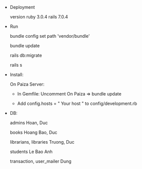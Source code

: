* Deployment

    version ruby 3.0.4 rails 7.0.4

* Run
    
    bundle config set path 'vendor/bundle'
    
    bundle update
    
    rails db:migrate

    rails s

* Install:

    On Paiza Server: 
    
    - In Gemfile: Uncomment On Paiza => bundle update
    
    - Add config.hosts = " Your host " to config/development.rb

* DB:

    admins Hoan, Duc

    books Hoang Bao, Duc 
    
    librarians, libraries  Truong, Duc
    
    students Le Bao Anh 
    
    transaction, user_mailer Dung
